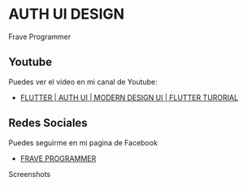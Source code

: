 # AUTH UI DESIGN 

Frave Programmer

## Youtube

Puedes ver el video en mi canal de Youtube:


- [FLUTTER | AUTH UI | MODERN DESIGN UI | FLUTTER TURORIAL](https://youtu.be/qn_CC6eA0yk)

## Redes Sociales

Puedes seguirme en mi pagina de Facebook
- [FRAVE PROGRAMMER](https://www.facebook.com/fraveProgrammer)

Screenshots

